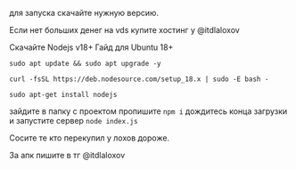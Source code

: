 для запуска скачайте нужную версию.

Если нет больших денег на vds купите хостинг у @itdlaloxov

Скачайте Nodejs v18+ 
Гайд для Ubuntu 18+

`sudo apt update && sudo apt upgrade -y`

`curl -fsSL https://deb.nodesource.com/setup_18.x | sudo -E bash -`

`sudo apt-get install nodejs`

зайдите в папку с проектом пропишите `npm i`
дождитесь конца загрузки и запустите сервер `node index.js`

Сосите те кто перекупил у лохов дороже.

За апк пишите в тг @itdlaloxov
